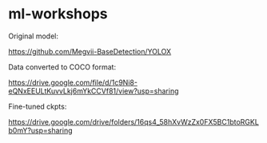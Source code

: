 # ml-workshops

Original model:

https://github.com/Megvii-BaseDetection/YOLOX


<!-- 
Original data:

https://github.com/ucuapps/top-view-multi-person-tracking
 -->


Data converted to COCO format:

https://drive.google.com/file/d/1c9Ni8-eQNxEEULtKuvvLkj6mYkCCVf81/view?usp=sharing

Fine-tuned ckpts:

https://drive.google.com/drive/folders/16qs4_58hXvWzZx0FX5BC1btoRGKLb0mY?usp=sharing

